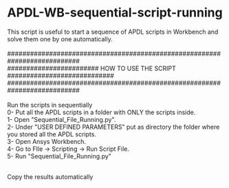 # APDL-WB-sequential-script-running
This script is useful to start a sequence of APDL scripts in Workbench and solve them one by one automatically.<br/>
<br/>
###########################################################################<br/>
######################## HOW TO USE THE SCRIPT ############################<br/>
###########################################################################<br/>
<br/>
Run the scripts in sequentially
<br/>
0- Put all the APDL scripts in a folder with ONLY the scripts inside.<br/>
1- Open "Sequential_File_Running.py".<br/>
2- Under "USER DEFINED PARAMETERS" put as directory the folder where you stored all the APDL scripts.<br/>
3- Open Ansys Workbench.<br/>
4- Go to   FIle -> Scripting -> Run Script File.<br/>
5- Run "Sequential_File_Running.py"<br/>

<br/>
Copy the results automatically
<br/>
